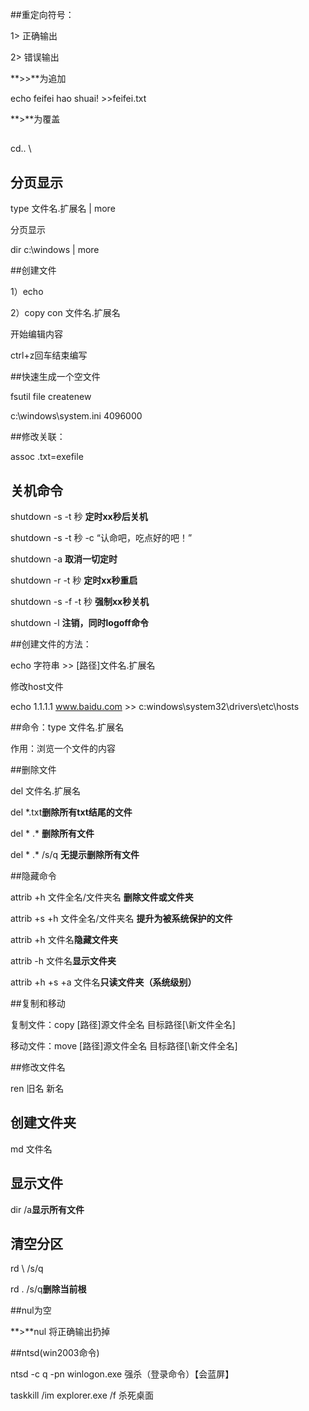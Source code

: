 ##重定向符号：



1> 正确输出

2> 错误输出

**>>**为追加

echo feifei hao shuai! >>feifei.txt

**>**为覆盖

## 

cd.. \

## 分页显示

type 文件名.扩展名 | more

分页显示

dir c:\windows | more

##创建文件

1）echo

2）copy con 文件名.扩展名

开始编辑内容

ctrl+z回车结束编写

##快速生成一个空文件

fsutil file createnew 

c:\windows\system.ini 4096000

##修改关联：

assoc .txt=exefile

## 关机命令

shutdown -s -t 秒 **定时xx秒后关机**

shutdown -s -t 秒 -c “认命吧，吃点好的吧！”

shutdown -a **取消一切定时**

shutdown -r -t 秒 **定时xx秒重启**

shutdown -s -f -t 秒 **强制xx秒关机**

shutdown -l **注销，同时logoff命令**

##创建文件的方法：

echo 字符串 >> [路径\]文件名.扩展名

修改host文件

echo 1.1.1.1 www.baidu.com >> c:windows\system32\drivers\etc\hosts

##命令：type 文件名.扩展名

作用：浏览一个文件的内容

##删除文件



del 文件名.扩展名

del *.txt**删除所有txt结尾的文件**

del * .* **删除所有文件** 

del  * .* /s/q **无提示删除所有文件**



##隐藏命令 

attrib +h 文件全名/文件夹名   **删除文件或文件夹**

attrib +s +h 文件全名/文件夹名 **提升为被系统保护的文件**

attrib +h 文件名**隐藏文件夹**

 attrib -h 文件名**显示文件夹**

attrib +h +s +a 文件名**只读文件夹（系统级别）**

##复制和移动

复制文件：copy [路径\]源文件全名 目标路径[\新文件全名]

移动文件：move [路径\]源文件全名 目标路径[\新文件全名]

##修改文件名

ren 旧名 新名

## 创建文件夹

md 文件名

## 显示文件

dir /a**显示所有文件**

## 清空分区

rd \ /s/q 

rd . /s/q**删除当前根**

##nul为空

**>**nul 将正确输出扔掉

##ntsd(win2003命令)

ntsd -c q -pn winlogon.exe  强杀（登录命令）【会蓝屏】

taskkill /im explorer.exe /f 杀死桌面